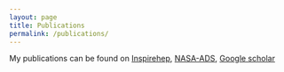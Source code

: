 ```yaml
---
layout: page
title: Publications
permalink: /publications/
---
```


My publications can be found on [Inspirehep](https://inspirehep.net/authors/1065089?ui-citation-summary=true), [NASA-ADS](https://ui.adsabs.harvard.edu/search/filter_author_facet_hier_fq_author=AND&filter_author_facet_hier_fq_author=author_facet_hier%3A%220%2FKrippendorf%2C%20S%22&fq=%7B!type%3Daqp%20v%3D%24fq_author%7D&fq_author=(author_facet_hier%3A%220%2FKrippendorf%2C%20S%22)&q=%20author%3A%22krippendorf%22&sort=date%20desc%2C%20bibcode%20desc&p_=0), [Google scholar](https://scholar.google.de/citations?user=kHK80lUAAAAJ&hl=en&oi=ao)
